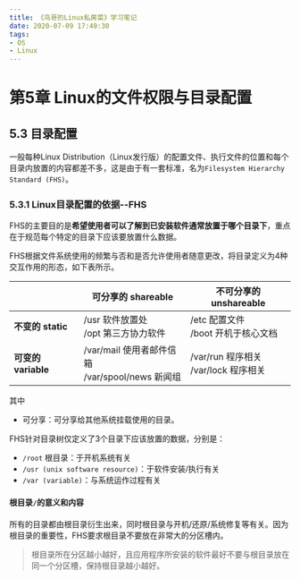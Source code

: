 ```yaml
---
title: 《鸟哥的Linux私房菜》学习笔记
date: 2020-07-09 17:49:30
tags:
- OS
- Linux
---
```


<!--more-->

# 第5章 Linux的文件权限与目录配置

## 5.3 目录配置

一般每种Linux Distribution（Linux发行版）的配置文件、执行文件的位置和每个目录内放置的内容都差不多，这是由于有一套标准，名为`Filesystem Hierarchy Standard (FHS)`。

### 5.3.1 Linux目录配置的依据--FHS

FHS的主要目的是**希望使用者可以了解到已安装软件通常放置于哪个目录下**，重点在于规范每个特定的目录下应该要放置什么数据。

FHS根据文件系统使用的频繁与否和是否允许使用者随意更改，将目录定义为4种交互作用的形态，如下表所示。

|                     | 可分享的 shareable                                  | 不可分享的 unshareable                    |
|---------------------|----------------------------------------------------|------------------------------------------|
| **不变的 static**   | /usr 软件放置处 <br> /opt 第三方协力软件             | /etc 配置文件 <br> /boot 开机于核心文档    |
| **可变的 variable** | /var/mail 使用者邮件信箱 <br> /var/spool/news 新闻组 | /var/run 程序相关 <br> /var/lock 程序相关 |

其中
- 可分享：可分享给其他系统挂载使用的目录。

FHS针对目录树仅定义了3个目录下应该放置的数据，分别是：
- `/root` 根目录：于开机系统有关
- `/usr (unix software resource)`：于软件安装/执行有关
- `/var (variable)`：与系统运作过程有关

#### 根目录`/`的意义和内容

所有的目录都由根目录衍生出来，同时根目录与开机/还原/系统修复等有关。因为根目录的重要性，FHS要求根目录不要放在非常大的分区槽内。
> 根目录所在分区越小越好，且应用程序所安装的软件最好不要与根目录放在同一个分区槽，保持根目录越小越好。

